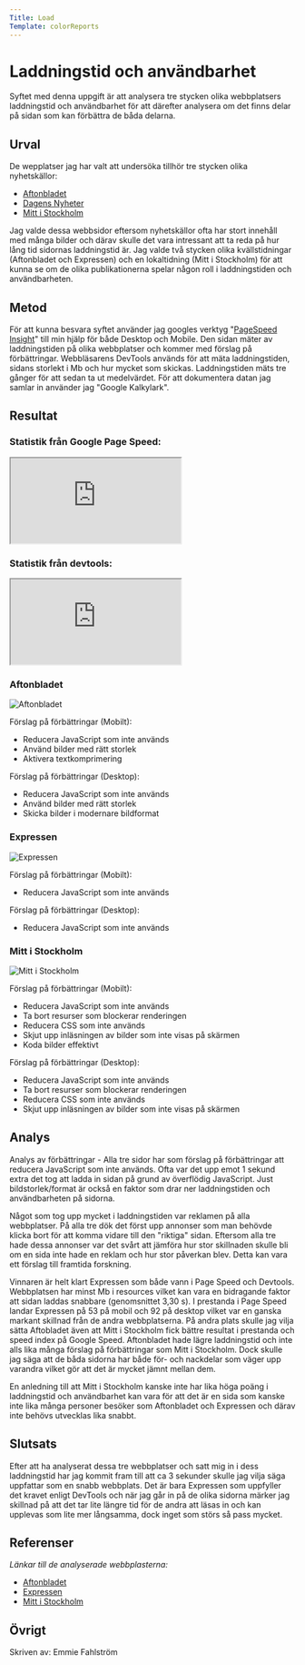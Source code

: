 ```yaml
---
Title: Load
Template: colorReports
---
```

Laddningstid och användbarhet
=======================

Syftet med denna uppgift är att analysera tre stycken olika webbplatsers laddningstid och användbarhet för att därefter analysera om det finns delar på sidan som kan förbättra de båda delarna.

Urval
-----------------------
De wepplatser jag har valt att undersöka tillhör tre stycken olika nyhetskällor:
- <a href= "https://www.aftonbladet.se/">Aftonbladet</a>
- <a href= "https://www.dn.se/">Dagens Nyheter</a>
- <a href= "https://www.mitti.se/">Mitt i Stockholm</a>

Jag valde dessa webbsidor eftersom nyhetskällor ofta har stort innehåll med många bilder och därav skulle det vara intressant att ta reda på hur lång tid sidornas laddningstid är. Jag valde två stycken olika kvällstidningar (Aftonbladet och Expressen) och en lokaltidning (Mitt i Stockholm) för att kunna se om de olika publikationerna spelar någon roll i laddningstiden och användbarheten.

Metod
-----------------------
För att kunna besvara syftet använder jag googles verktyg "<a href="https://pagespeed.web.dev/?utm_source=psi&utm_medium=redirect">PageSpeed Insight</a>" till min hjälp för både Desktop och Mobile. Den sidan mäter av laddningstiden på olika webbplatser och kommer med förslag på förbättringar. Webbläsarens DevTools används för att mäta laddningstiden, sidans storlekt i Mb och hur mycket som skickas. Laddningstiden mäts tre gånger för att sedan ta ut medelvärdet. För att dokumentera datan jag samlar in använder jag "Google Kalkylark".

Resultat
-----------------------
<h3>Statistik från Google Page Speed:</h3>
<div class="spreadsheet">
    <iframe title="Google page speed" src="https://docs.google.com/spreadsheets/d/e/2PACX-1vTVM3BB5x4QEPWSR7Bv0AnHsCN6-E9FetuGSghYyKxSzWxt4-lkugDFqDyBNiskxfLoAqFQdpWMrRal/pubhtml?widget=true&amp;headers=false"></iframe>
</div>

<h3>Statistik från devtools:</h3>
<div class="spreadsheet">
    <iframe title="Devtools" src="https://docs.google.com/spreadsheets/d/e/2PACX-1vRI1iO0I4WbQeDvz-dw1Ab3BjzWVDXY2hcCar9ZCAo-KKvFse8LoWADReJM4E315iSmBWF_pECy-XMv/pubhtml?widget=true&amp;headers=false"></iframe>
</div>

<h3 class="center-font">Aftonbladet</h3>
<img src= "%base_url%/image/aftonbladet.jpg" alt= "Aftonbladet" class="color-img">

Förslag på förbättringar (Mobilt):
<ul>
    <li>Reducera JavaScript som inte används
    <li>Använd bilder med rätt storlek
    <li>Aktivera textkomprimering
</ul>

Förslag på förbättringar (Desktop):
<ul>
    <li>Reducera JavaScript som inte används
    <li>Använd bilder med rätt storlek
    <li>Skicka bilder i modernare bildformat
</ul>

<h3 class="center-font">Expressen</h3>
<img src= "%base_url%/image/expressen.jpg" alt= "Expressen" class="color-img">

Förslag på förbättringar (Mobilt):
<ul>
    <li>Reducera JavaScript som inte används
</ul>

Förslag på förbättringar (Desktop):
<ul>
    <li>Reducera JavaScript som inte används
</ul>

<h3 class="center-font">Mitt i Stockholm</h3>
<img src= "%base_url%/image/mitti.jpg" alt= "Mitt i Stockholm" class="color-img">

Förslag på förbättringar (Mobilt):
<ul>
    <li>Reducera JavaScript som inte används
    <li>Ta bort resurser som blockerar renderingen
    <li>Reducera CSS som inte används
    <li>Skjut upp inläsningen av bilder som inte visas på skärmen
    <li>Koda bilder effektivt
</ul>

Förslag på förbättringar (Desktop):
<ul>
    <li>Reducera JavaScript som inte används
    <li>Ta bort resurser som blockerar renderingen
    <li>Reducera CSS som inte används
    <li>Skjut upp inläsningen av bilder som inte visas på skärmen
</ul>

Analys
-----------------------
Analys av förbättringar - 
Alla tre sidor har som förslag på förbättringar att reducera JavaScript som inte används. Ofta var det upp emot 1 sekund extra det tog att ladda in sidan på grund av överflödig JavaScript. Just bildstorlek/format är också en faktor som drar ner laddningstiden och användbarheten på sidorna.

Något som tog upp mycket i laddningstiden var reklamen på alla webbplatser. På alla tre dök det först upp annonser som man behövde klicka bort för att komma vidare till den "riktiga" sidan. Eftersom alla tre hade dessa annonser var det svårt att jämföra hur stor skillnaden skulle bli om en sida inte hade en reklam och hur stor påverkan blev. Detta kan vara ett förslag till framtida forskning. 

Vinnaren är helt klart Expressen som både vann i Page Speed och Devtools. Webbplatsen har minst Mb i resources vilket kan vara en bidragande faktor att sidan laddas snabbare (genomsnittet 3,30 s). I prestanda i Page Speed landar Expressen på 53 på mobil och 92 på desktop vilket var en ganska markant skillnad från de andra webbplatserna. På andra plats skulle jag vilja sätta Aftobladet även att Mitt i Stockholm fick bättre resultat i prestanda och speed index på Google Speed. Aftonbladet hade lägre laddningstid och inte alls lika många förslag på förbättringar som Mitt i Stockholm. Dock skulle jag säga att de båda sidorna har både för- och nackdelar som väger upp varandra vilket gör att det är mycket jämnt mellan dem.

En anledning till att Mitt i Stockholm kanske inte har lika höga poäng i laddningstid och användbarhet kan vara för att det är en sida som kanske inte lika många personer besöker som Aftonbladet och Expressen och därav inte behövs utvecklas lika snabbt.

Slutsats
-----------------------
Efter att ha analyserat dessa tre webbplatser och satt mig in i dess laddningstid har jag kommit fram till att ca 3 sekunder skulle jag vilja säga uppfattar som en snabb webbplats. Det är bara Expressen som uppfyller det kravet enligt DevTools och när jag går in på de olika sidorna märker jag skillnad på att det tar lite längre tid för de andra att läsas in och kan upplevas som lite mer långsamma, dock inget som störs så pass mycket.

Referenser
-----------------------
  
<i>Länkar till de analyserade webbplasterna:</i>
- <a href= "https://aftonbladet.se/">Aftonbladet</a>
- <a href= "https://expressen.se/">Expressen</a>
- <a href= "https://www.mitti.se/">Mitt i Stockholm</a>


Övrigt
-----------------------
Skriven av: Emmie Fahlström